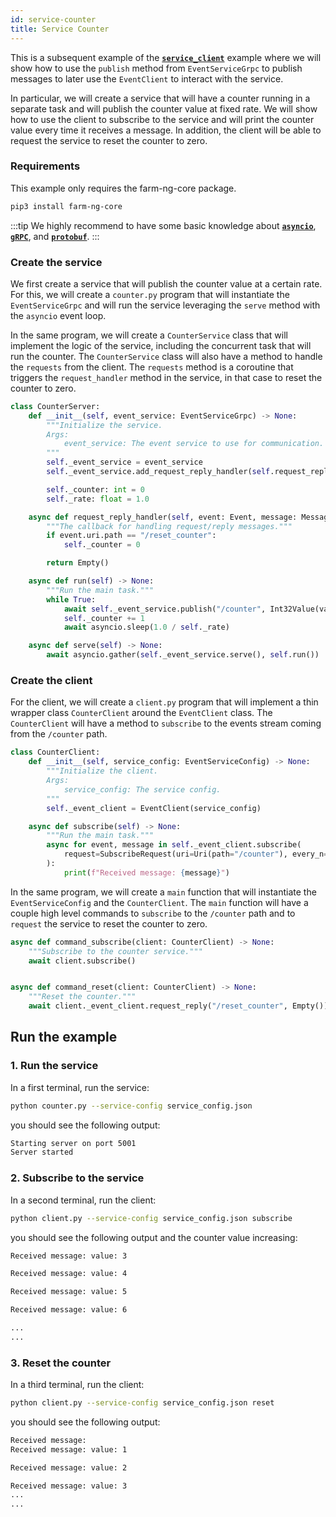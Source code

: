 ```yaml
---
id: service-counter
title: Service Counter
---
```


This is a subsequent example of the [**`service_client`**](/docs/examples/service_client/) example
where we will show how to use the `publish` method from `EventServiceGrpc` to publish messages
to later use the `EventClient` to interact with the service.

In particular, we will create a service that will have a counter running in a separate
task and will publish the counter value at fixed rate. We will show how to use the client
to subscribe to the service and will print the counter value every time it receives a message.
In addition, the client will be able to request the service to reset the counter to zero.

### Requirements

This example only requires the farm-ng-core package.

```bash
pip3 install farm-ng-core

```

:::tip
We highly recommend to have some basic knowledge about
[**`asyncio`**](https://docs.python.org/3/library/asyncio.html),
[**`gRPC`**](https://grpc.io/docs/what-is-grpc/introduction/),
and [**`protobuf`**](https://developers.google.com/protocol-buffers/docs/pythontutorial).
:::

### Create the service

We first create a service that will publish the counter value at a certain
rate. For this, we will create a `counter.py` program that will
instantiate the `EventServiceGrpc` and will run the service leveraging
the `serve` method with the `asyncio` event loop.

In the same program, we will create a `CounterService` class that will
implement the logic of the service, including the concurrent task that
will run the counter. The `CounterService` class will also have a method
to handle the `requests` from the client. The `requests` method is a
coroutine that triggers the `request_handler` method in the service,
in that case to reset the counter to zero.

```python
class CounterServer:
    def __init__(self, event_service: EventServiceGrpc) -> None:
        """Initialize the service.
        Args:
            event_service: The event service to use for communication.
        """
        self._event_service = event_service
        self._event_service.add_request_reply_handler(self.request_reply_handler)

        self._counter: int = 0
        self._rate: float = 1.0

    async def request_reply_handler(self, event: Event, message: Message) -> None:
        """The callback for handling request/reply messages."""
        if event.uri.path == "/reset_counter":
            self._counter = 0

        return Empty()

    async def run(self) -> None:
        """Run the main task."""
        while True:
            await self._event_service.publish("/counter", Int32Value(value=self._counter))
            self._counter += 1
            await asyncio.sleep(1.0 / self._rate)

    async def serve(self) -> None:
        await asyncio.gather(self._event_service.serve(), self.run())
```

### Create the client

For the client, we will create a `client.py` program that will implement a thin wrapper
class `CounterClient` around the `EventClient` class. The `CounterClient` will
have a method to `subscribe` to the events stream coming from the `/counter` path.

```python
class CounterClient:
    def __init__(self, service_config: EventServiceConfig) -> None:
        """Initialize the client.
        Args:
            service_config: The service config.
        """
        self._event_client = EventClient(service_config)

    async def subscribe(self) -> None:
        """Run the main task."""
        async for event, message in self._event_client.subscribe(
            request=SubscribeRequest(uri=Uri(path="/counter"), every_n=1), decode=True
        ):
            print(f"Received message: {message}")
```

In the same program, we will create a `main` function that will instantiate the
`EventServiceConfig` and the `CounterClient`. The `main` function will have a
couple high level commands to `subscribe` to the `/counter` path and to `request`
the service to reset the counter to zero.

```python
async def command_subscribe(client: CounterClient) -> None:
    """Subscribe to the counter service."""
    await client.subscribe()


async def command_reset(client: CounterClient) -> None:
    """Reset the counter."""
    await client._event_client.request_reply("/reset_counter", Empty())
```

## Run the example

### 1. Run the service

In a first terminal, run the service:

```bash
python counter.py --service-config service_config.json
```

you should see the following output:

```bash
Starting server on port 5001
Server started
```

### 2. Subscribe to the service

In a second terminal, run the client:

```bash
python client.py --service-config service_config.json subscribe
```

you should see the following output and the counter value increasing:

```bash
Received message: value: 3

Received message: value: 4

Received message: value: 5

Received message: value: 6

...
...
```

### 3. Reset the counter

In a third terminal, run the client:

```bash
python client.py --service-config service_config.json reset
```

you should see the following output:

```bash
Received message:
Received message: value: 1

Received message: value: 2

Received message: value: 3
...
...
```

